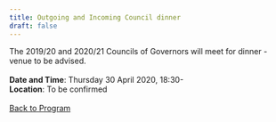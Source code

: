 ```yaml
---
title: Outgoing and Incoming Council dinner
draft: false
---
```


The 2019/20 and 2020/21 Councils of Governors will meet for dinner - venue to be advised.
\
\
**Date and Time**: Thursday 30 April 2020, 18:30- \
**Location**: To be confirmed
\
\
[Back to Program](/program)
